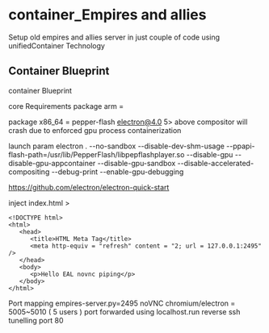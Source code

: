 # container_Empires and allies
Setup old empires and allies server in just couple of code using unifiedContainer Technology

## Container Blueprint
container Blueprint


core Requirements
package arm = 

package x86_64 = pepper-flash
electron@4.0
5> above compositor will crash due to enforced gpu process containerization

launch param
electron . --no-sandbox --disable-dev-shm-usage --ppapi-flash-path=/usr/lib/PepperFlash/libpepflashplayer.so --disable-gpu --disable-gpu-appcontainer --disable-gpu-sandbox --disable-accelerated-compositing --debug-print --enable-gpu-debugging

https://github.com/electron/electron-quick-start

inject index.html >

```
<!DOCTYPE html>
<html>
   <head>
      <title>HTML Meta Tag</title>
      <meta http-equiv = "refresh" content = "2; url = 127.0.0.1:2495" />
   </head>
   <body>
      <p>Hello EAL novnc piping</p>
   </body>
</html>

```

Port mapping 
empires-server.py=2495
noVNC chromium/electron = 5005~5010 ( 5 users )
port forwarded using localhost.run reverse ssh tunelling port 80
